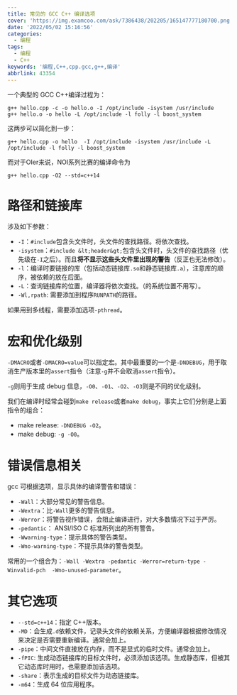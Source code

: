 ```yaml
---
title: 常见的 GCC C++ 编译选项
cover: 'https://img.examcoo.com/ask/7386438/202205/165147777180700.png'
date: '2022/05/02 15:16:56'
categories:
  - 编程
tags:
  - 编程
  - C++
keywords: '编程,C++,cpp.gcc,g++,编译'
abbrlink: 43354
---
```


一个典型的 GCC C++编译过程为：

```
g++ hello.cpp -c -o hello.o -I /opt/include -isystem /usr/include 
g++ hello.o -o hello -L /opt/include -l folly -l boost_system 
```

这两步可以简化到一步：

```
g++ hello.cpp -o hello  -I /opt/include -isystem /usr/include -L /opt/include -l folly -l boost_system 
```

而对于OIer来说，NOI系列比赛的编译命令为

```
g++ hello.cpp -O2 --std=c++14
```

# 路径和链接库

涉及如下参数：

*   `-I`：`#include`包含头文件时，头文件的查找路径。将依次查找。
*   `-isystem`：`#include &lt;header&gt;`包含头文件时，头文件的查找路径（优先级在`-I`之后）。而且**将不显示这些头文件里出现的警告**（反正也无法修改）。
*   `-l`：编译时要链接的库（包括动态链接库`.so`和静态链接库`.a`），注意库的顺序，被依赖的放在后面。
*   `-L`：查询链接库的位置，编译器将依次查找。（的系统位置不用写）。
*   `-Wl,rpath`: 需要添加到程序`RUNPATH`的路径。

如果用到多线程，需要添加选项`-pthread`。

# 宏和优化级别

`-DMACRO`或者`-DMACRO=value`可以指定宏。其中最重要的一个是`-DNDEBUG`，用于取消生产版本里的`assert`指令（注意`-g`并不会取消`assert`指令）。

`-g`则用于生成 debug 信息，`-O0`、`-O1`、`-O2`、`-O3`则是不同的优化级别。

我们在编译时经常会碰到`make release`或者`make debug`，事实上它们分别是上面指令的组合：

*   make release: `-DNDEBUG -O2`。
*   make debug: `-g -O0`。

# 错误信息相关

gcc 可根据选项，显示具体的编译警告和错误：

*   `-Wall`：大部分常见的警告信息。
*   `-Wextra`：比`-Wall`更多的警告信息。
*   `-Werror`：将警告视作错误，会阻止编译进行，对大多数情况下过于严厉。
*   `-pedantic`： ANSI/ISO C 标准所列出的所有警告。
*   `-Wwarning-type`：提示具体的警告类型。
*   `-Wno-warning-type`：不提示具体的警告类型。

常用的一个组合为：`-Wall -Wextra -pedantic -Werror=return-type -Winvalid-pch  -Wno-unused-parameter`。

# 其它选项

*   `--std=c++14`：指定 C++版本。
*   `-MD`：会生成`.d`依赖文件，记录头文件的依赖关系，方便编译器根据修改情况来决定是否需要重新编译。通常会加上。
*   `-pipe`：中间文件直接放在内存，而不是显式的临时文件。通常会加上。
*   `-fPIC`: 生成动态链接库的目标文件时，必须添加该选项。生成静态库，但被其它动态库时用时，也需要添加该选项。
*   `-share`：表示生成的目标文件为动态链接库。
*   `-m64`：生成 64 位应用程序。
